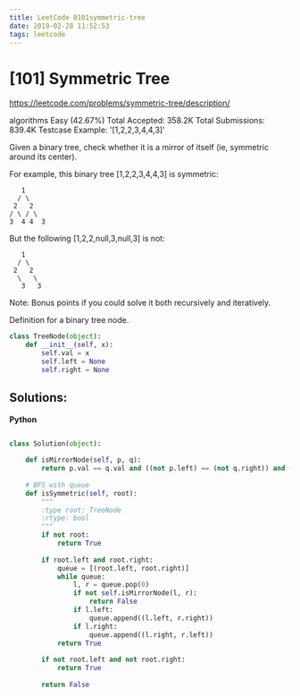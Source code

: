 ```yaml
---
title: LeetCode 0101symmetric-tree
date: 2019-02-28 11:52:53
tags: leetcode
---
```


# [101] Symmetric Tree

 https://leetcode.com/problems/symmetric-tree/description/

 algorithms
 Easy (42.67%)
 Total Accepted:    358.2K
 Total Submissions: 839.4K
 Testcase Example:  '[1,2,2,3,4,4,3]'

 Given a binary tree, check whether it is a mirror of itself (ie, symmetric
 around its center).
 
 
 For example, this binary tree [1,2,2,3,4,4,3] is symmetric:
 
 ```
 ⁠   1
 ⁠  / \
 ⁠ 2   2
 ⁠/ \ / \
3  4 4  3
 ```
 
 
 But the following [1,2,2,null,3,null,3]  is not:
 ```
 ⁠   1
 ⁠  / \
 ⁠ 2   2
 ⁠  \   \
 ⁠   3   3
 ```
 
 
 
 Note:
 Bonus points if you could solve it both recursively and iteratively.
 

 Definition for a binary tree node.
 ```Python
 class TreeNode(object):
     def __init__(self, x):
         self.val = x
         self.left = None
         self.right = None
```
## Solutions:
**Python**
```python

class Solution(object):
    
    def isMirrorNode(self, p, q):
        return p.val == q.val and ((not p.left) == (not q.right)) and ((not p.right) == (not q.left))
    
    # BFS with queue
    def isSymmetric(self, root):
        """
        :type root: TreeNode
        :rtype: bool
        """
        if not root:
            return True
        
        if root.left and root.right:
            queue = [(root.left, root.right)]
            while queue:
                l, r = queue.pop(0)
                if not self.isMirrorNode(l, r):
                    return False
                if l.left:
                    queue.append((l.left, r.right))
                if l.right:
                    queue.append((l.right, r.left))
            return True
        
        if not root.left and not root.right:
            return True
        
        return False
```
